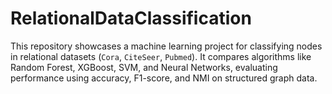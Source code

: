 # RelationalDataClassification
This repository showcases a machine learning project for classifying nodes in relational datasets (`Cora`, `CiteSeer`, `Pubmed`). It compares algorithms like Random Forest, XGBoost, SVM, and Neural Networks, evaluating performance using accuracy, F1-score, and NMI on structured graph data.
